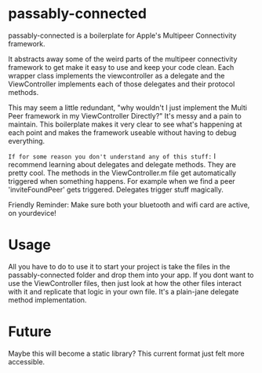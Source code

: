 passably-connected
==================

passably-connected is a boilerplate for Apple's Multipeer Connectivity framework.

It abstracts away some of the weird parts of the multipeer connectivity
framework to get make it easy to use and keep your code clean. Each
wrapper class implements the viewcontroller as a delegate and
the ViewController implements each of those delegates and
their protocol methods.

This may seem a little redundant, "why wouldn't I just implement the Multi Peer
framework in my ViewController Directly?" It's messy and a pain to maintain.
This boilerplate makes it very clear to see what's happening at each point
and makes the framework useable without having to debug everything.

`If for some reason you don't understand any of this stuff:` I recommend learning about
delegates and delegate methods. They are pretty cool. The methods in the
ViewController.m file get automatically triggered when something
happens. For example when we find a peer 'inviteFoundPeer'
gets triggered. Delegates trigger stuff magically.

Friendly Reminder: Make sure both your bluetooth and wifi card are
active, on yourdevice!

Usage
=====
All you have to do to use it to start your project is take the files in the
passably-connected folder and drop them into your app. If you dont want
to use the ViewController files, then just look at how the other
files interact with it and replicate that logic in your own
file. It's a plain-jane delegate method implementation.

Future
======
Maybe this will become a static library? This current format just felt more
accessible.
